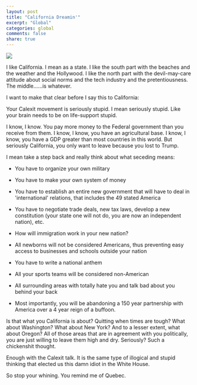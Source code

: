 ```yaml
---
layout: post
title: "California Dreamin'"
excerpt: "Global"
categories: global
comments: false
share: true
---
```


![](http://www.zerohedge.com/sites/default/files/images/user230519/imageroot/calexit_0.JPG)




I like California. I mean as a state. I like the south part with the beaches and the weather and the Hollywood. I like the north part with the devil-may-care attitude about social norms and the tech industry and the pretentiousness. The middle......is whatever.


I want to make that clear before I say this to California:


Your Calexit movement is seriously stupid. I mean seriously stupid. Like your brain needs to be on life-support stupid.



I know, I know. You pay more money to the Federal government than you receive from them. I know, I know, you have an agricultural base. I know, I know, you have a GDP greater than most countries in this world. But seriously California, you only want to leave because you lost to Trump.


I mean take a step back and really think about what seceding means:

- You have to organize your own military

- You have to make your own system of money

- You have to establish an entire new government that will have to deal in 'international' relations, that includes the 49 stated America

- You have to negotiate trade deals, new tax laws, develop a new constitution (your state one will not do, you are now an independent nation), etc.

- How will immigration work in your new nation?

- All newborns will not be considered Americans, thus preventing easy access to businesses and schools outside your nation

- You have to write a national anthem

- All your sports teams will be considered non-American

- All surrounding areas with totally hate you and talk bad about you behind your back


- Most importantly, you will be abandoning a 150 year partnership with America over a 4 year reign of a buffoon.

Is that what you California is about? Quitting when times are tough? What about Washington? What about New York? And to a lesser extent, what about Oregon? All of those areas that are in agreement with you politically, you are just willing to leave them high and dry. Seriously? Such a chickenshit thought.


Enough with the Calexit talk. It is the same type of illogical and stupid thinking that elected us this damn idiot in the White House. 

 So stop your whining. You remind me of Quebec.







